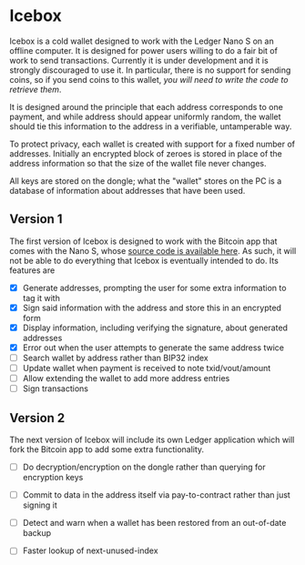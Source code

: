 
# Icebox

Icebox is a cold wallet designed to work with the Ledger Nano S on an offline
computer. It is designed for power users willing to do a fair bit of work to
send transactions. Currently it is under development and it is strongly
discouraged to use it. In particular, there is no support for sending coins,
so if you send coins to this wallet, *you will need to write the code to
retrieve them*.

It is designed around the principle that each address corresponds to one
payment, and while address should appear uniformly random, the wallet should
tie this information to the address in a verifiable, untamperable way.

To protect privacy, each wallet is created with support for a fixed number
of addresses. Initially an encrypted block of zeroes is stored in place of
the address information so that the size of the wallet file never changes.

All keys are stored on the dongle; what the "wallet" stores on the PC is a
database of information about addresses that have been used.

## Version 1

The first version of Icebox is designed to work with the Bitcoin app that comes
with the Nano S, whose [source code is available here](https://github.com/LedgerHQ/blue-app-btc/issues).
As such, it will not be able to do everything that Icebox is eventually intended
to do. Its features are

 - [x] Generate addresses, prompting the user for some extra information to tag it with
 - [x] Sign said information with the address and store this in an encrypted form
 - [x] Display information, including verifying the signature, about generated addresses
 - [x] Error out when the user attempts to generate the same address twice
 - [ ] Search wallet by address rather than BIP32 index
 - [ ] Update wallet when payment is received to note txid/vout/amount
 - [ ] Allow extending the wallet to add more address entries
 - [ ] Sign transactions

## Version 2

The next version of Icebox will include its own Ledger application which will
fork the Bitcoin app to add some extra functionality.

 - [ ] Do decryption/encryption on the dongle rather than querying for encryption keys
 - [ ] Commit to data in the address itself via pay-to-contract rather than just signing it
 - [ ] Detect and warn when a wallet has been restored from an out-of-date backup
 - [ ] Faster lookup of next-unused-index


